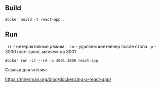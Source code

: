 ## Build

```
docker build -t react-app .
```

## Run

`-it` - интерактивный режим
`--rm` - удаляем контейнер после стопа
`-p` - 3000 порт занят, меняем на 3001

```
docker run -it --rm -p 3001:3000 react-app
```

Ссылка для чтения:

https://mherman.org/blog/dockerizing-a-react-app/